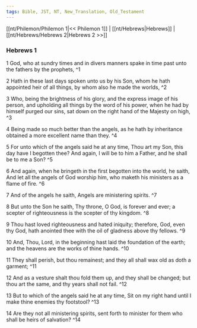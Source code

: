 ```yaml
---
tags: Bible, JST, NT, New_Translation, Old_Testament
---
```


[[nt/Philemon/Philemon 1|<< Philemon 1]] | [[nt/Hebrews|Hebrews]] | [[nt/Hebrews/Hebrews 2|Hebrews 2 >>]]

### Hebrews 1

1 God, who at sundry times and in divers manners spake in time past unto the fathers by the prophets,  ^1

2 Hath in these last days spoken unto us by his Son, whom he hath appointed heir of all things, by whom also he made the worlds,  ^2

3 Who, being the brightness of his glory, and the express image of his person, and upholding all things by the word of his power, when he had by himself purged our sins, sat down on the right hand of the Majesty on high,  ^3

4 Being made so much better than the angels, as he hath by inheritance obtained a more excellent name than they.  ^4

5 For unto which of the angels said he at any time, Thou art my Son, this day have I begotten thee? And again, I will be to him a Father, and he shall be to me a Son?  ^5

6 And again, when he bringeth in the first begotten into the world, he saith, And let all the angels of God worship him, who maketh his ministers as a flame of fire.  ^6

7 And of the angels he saith, Angels are ministering spirits.  ^7

8 But unto the Son he saith, Thy throne, O God, is forever and ever; a scepter of righteousness is the scepter of thy kingdom.  ^8

9 Thou hast loved righteousness and hated iniquity; therefore, God, even thy God, hath anointed thee with the oil of gladness above thy fellows.  ^9

10 And, Thou, Lord, in the beginning hast laid the foundation of the earth; and the heavens are the works of thine hands.  ^10

11 They shall perish, but thou remainest; and they all shall wax old as doth a garment;  ^11

12 And as a vesture shalt thou fold them up, and they shall be changed; but thou art the same, and thy years shall not fail.  ^12

13 But to which of the angels said he at any time, Sit on my right hand until I make thine enemies thy footstool?  ^13

14 Are they not all ministering spirits, sent forth to minister for them who shall be heirs of salvation?  ^14

 

